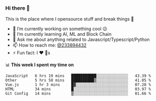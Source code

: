 ### Hi there 👋

<!--
**a233894432/a233894432** is a ✨ _special_ ✨ repository because its `README.md` (this file) appears on your GitHub profile.

Here are some ideas to get you started:

- 🔭 I’m currently working on ...
- 🌱 I’m currently learning ...
- 👯 I’m looking to collaborate on ...
- 🤔 I’m looking for help with ...
- 💬 Ask me about ...
- 📫 How to reach me: ...
- 😄 Pronouns: ...
- ⚡ Fun fact: ...
-->
 
 
This is the place where I opensource stuff and break things :rofl:

- 🔭 I’m currently working on something cool :wink:
- 🌱 I’m currently learning AI, ML and Block Chain
- 💬 Ask me about anything related to Javascript/Typescript/Python
- 📫 How to reach me: [@233894432](https://twitter.com/233894432)
- ⚡ Fun fact: I :heart: :dog:s

📊 **This week I spent my time on**
<!--START_SECTION:waka-->
```text
JavaScript   6 hrs 19 mins   ███████████░░░░░░░░░░░░░░   43.39 % 
Other        5 hrs 58 mins   ██████████▒░░░░░░░░░░░░░░   41.05 % 
Vue.js       1 hr 3 mins     █▓░░░░░░░░░░░░░░░░░░░░░░░   07.28 % 
HTML         34 mins         █░░░░░░░░░░░░░░░░░░░░░░░░   03.97 % 
Git Config   14 mins         ▒░░░░░░░░░░░░░░░░░░░░░░░░   01.66 % 
```
<!--END_SECTION:waka-->
